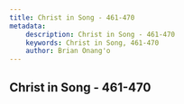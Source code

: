 ```yaml
---
title: Christ in Song - 461-470
metadata:
    description: Christ in Song - 461-470
    keywords: Christ in Song, 461-470
    author: Brian Onang'o
---
```



## Christ in Song - 461-470
  